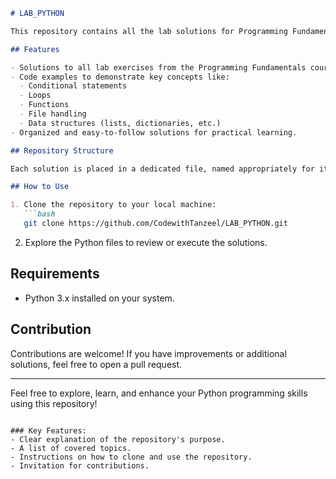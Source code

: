 
```markdown
# LAB_PYTHON

This repository contains all the lab solutions for Programming Fundamentals practicals, completed during the course. It serves as a comprehensive collection of Python programs covering various fundamental programming concepts.

## Features

- Solutions to all lab exercises from the Programming Fundamentals course.
- Code examples to demonstrate key concepts like:
  - Conditional statements
  - Loops
  - Functions
  - File handling
  - Data structures (lists, dictionaries, etc.)
- Organized and easy-to-follow solutions for practical learning.

## Repository Structure

Each solution is placed in a dedicated file, named appropriately for its respective lab or topic, ensuring ease of access.

## How to Use

1. Clone the repository to your local machine:
   ```bash
   git clone https://github.com/CodewithTanzeel/LAB_PYTHON.git
   ```
2. Explore the Python files to review or execute the solutions.

## Requirements

- Python 3.x installed on your system.

## Contribution

Contributions are welcome! If you have improvements or additional solutions, feel free to open a pull request.

---

Feel free to explore, learn, and enhance your Python programming skills using this repository!
```

### Key Features:
- Clear explanation of the repository's purpose.
- A list of covered topics.
- Instructions on how to clone and use the repository.
- Invitation for contributions.
